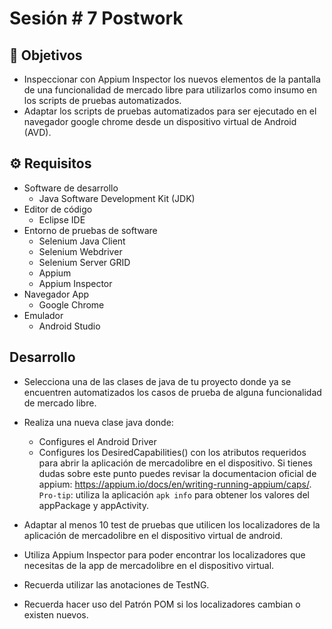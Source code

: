 # Sesión # 7 Postwork 

## :dart: Objetivos

- Inspeccionar con Appium Inspector los nuevos elementos de la pantalla de una funcionalidad de mercado libre para utilizarlos como insumo en los scripts de pruebas automatizados.
- Adaptar los scripts de pruebas automatizados para ser ejecutado en el navegador google chrome desde un dispositivo virtual de Android (AVD).



## ⚙ Requisitos

- Software de desarrollo
    - Java Software Development Kit (JDK)
- Editor de código
    - Eclipse IDE
- Entorno de pruebas de software
    - Selenium Java Client
    - Selenium Webdriver
    - Selenium Server GRID
    - Appium
    - Appium Inspector
- Navegador App
    - Google Chrome
- Emulador
    - Android Studio


## Desarrollo

+ Selecciona una de las clases de java de tu proyecto donde ya se encuentren automatizados los casos de prueba de alguna funcionalidad de mercado libre.

+ Realiza una nueva clase java donde:

    - Configures el Android Driver
    - Configures los DesiredCapabilities() con los atributos requeridos para abrir la aplicación de mercadolibre en el dispositivo. Si tienes dudas sobre este punto puedes revisar la documentacion oficial de appium: https://appium.io/docs/en/writing-running-appium/caps/. `Pro-tip`: utiliza la aplicación `apk info` para obtener los valores del appPackage y appActivity.

+ Adaptar al menos 10 test de pruebas que utilicen los localizadores de la aplicación de mercadolibre en el dispositivo virtual de android.

+ Utiliza Appium Inspector para poder encontrar los localizadores que necesitas de la app de mercadolibre en el dispositivo virtual.

+ Recuerda utilizar las anotaciones de TestNG.

+ Recuerda hacer uso del Patrón POM si los localizadores cambian o existen nuevos.
